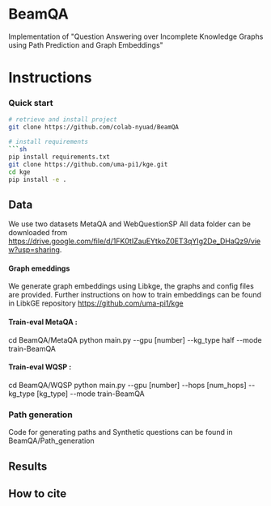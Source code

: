 # BeamQA

Implementation of "Question Answering over Incomplete Knowledge Graphs using Path Prediction and Graph Embeddings"


# Instructions 
### Quick start
```sh
# retrieve and install project 
git clone https://github.com/colab-nyuad/BeamQA

# install requirements
```sh
pip install requirements.txt
git clone https://github.com/uma-pi1/kge.git
cd kge
pip install -e .
```

## Data 

We use two datasets MetaQA and WebQuestionSP
All data folder can be downloaded from https://drive.google.com/file/d/1FK0tIZauEYtkoZ0ET3qYIg2De_DHaQz9/view?usp=sharing.  

#### Graph emeddings 
We generate graph embeddings using Libkge, the graphs and config files are provided. Further instructions on how to train embeddings can be found in LibkGE repository https://github.com/uma-pi1/kge

#### Train-eval MetaQA : 
cd BeamQA/MetaQA 
python main.py --gpu [number] --kg_type half --mode train-BeamQA


#### Train-eval WQSP : 
cd BeamQA/WQSP
python main.py --gpu [number] --hops [num_hops] --kg_type [kg_type] --mode train-BeamQA


### Path generation 
Code for generating paths and Synthetic questions can be found in BeamQA/Path_generation


## Results

## How to cite
